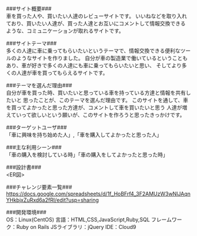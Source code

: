 ###サイト概要###<br>
車を買った人や、買いたい人達のレビューサイトです。 いいねなどを取り入れており、買いたい人達が、買った人達とお互いにコメントして情報交換できる ような、コミュニケーションが取れるサイトです。

###サイトテーマ###<br>
多くの人達に車に乗ってもらいたいというテーマで、情報交換できる便利なツールのようなサイトを作りました。 自分が車の製造業で働いているということもあり、車が好きで多くの人達にも車に乗ってもらいたいと思い、 そしてより多くの人達が車を買ってもらえるサイトです。

###テーマを選んだ理由###<br>
自分が車を買った時、買いたいと思っている車を持っている方達と情報を共有したいと 思ったことが、このテーマを選んだ理由です。 このサイトを通して、車を買ってよかったと思った方達が、コメントして車を買いたいと思う 人達が増えていって欲しいという願いが、このサイトを作ろうと思ったきっかけです。

###ターゲットユーザ###<br>
「車に興味を持ち始めた人」,「車を購入してよかったと思った人」

###主な利用シーン###<br>
「車の購入を検討している時」「車の購入をしてよかったと思った時」

###設計書###<br>
<ER図>

###チャレンジ要素一覧###
https://docs.google.com/spreadsheets/d/1f_HoBFrf4_3F2AMUzW3wNlJAqnYHkbjxZuRxd6a2fRI/edit?usp=sharing

###開発環境###<br>
OS：Linux(CentOS)
言語：HTML,CSS,JavaScript,Ruby,SQL
フレームワーク：Ruby on Rails
JSライブラリ：jQuery
IDE：Cloud9